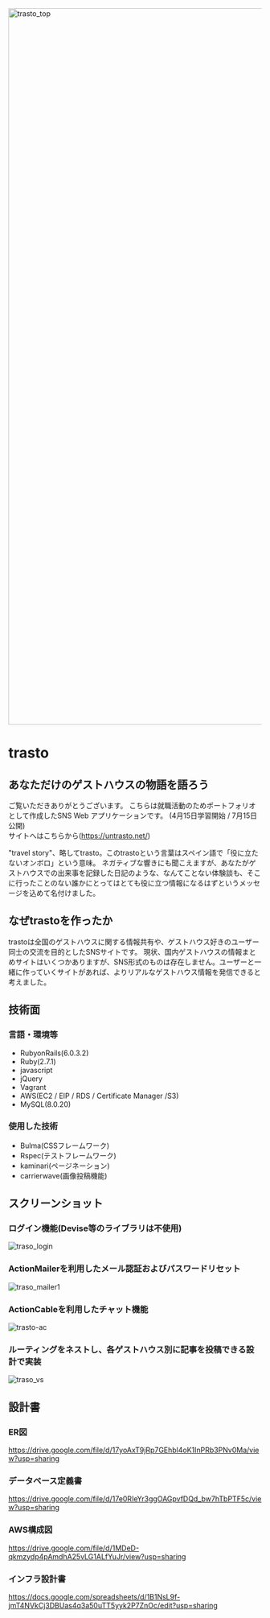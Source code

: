 <img width="1424" alt="trasto_top" src="https://user-images.githubusercontent.com/62245694/90328565-3d253500-dfd8-11ea-884d-a7cc25f13e58.png">

# trasto
## あなただけのゲストハウスの物語を語ろう

ご覧いただきありがとうございます。
こちらは就職活動のためポートフォリオとして作成したSNS Web アプリケーションです。
(4月15日学習開始 / 7月15日公開)
<br>
サイトへはこちらから(https://untrasto.net/)
<br>

"travel story"、略してtrasto。このtrastoという言葉はスペイン語で「役に立たないオンボロ」という意味。
ネガティブな響きにも聞こえますが、あなたがゲストハウスでの出来事を記録した日記のような、なんてことない体験談も、そこに行ったことのない誰かにとってはとても役に立つ情報になるはずというメッセージを込めて名付けました。

## なぜtrastoを作ったか

trastoは全国のゲストハウスに関する情報共有や、ゲストハウス好きのユーザー同士の交流を目的としたSNSサイトです。
現状、国内ゲストハウスの情報まとめサイトはいくつかありますが、SNS形式のものは存在しません。ユーザーと一緒に作っていくサイトがあれば、よりリアルなゲストハウス情報を発信できると考えました。

## 技術面
### 言語・環境等

- RubyonRails(6.0.3.2)
- Ruby(2.7.1)
- javascript
- jQuery
- Vagrant
- AWS(EC2 / EIP / RDS / Certificate Manager /S3)
- MySQL(8.0.20)

### 使用した技術

- Bulma(CSSフレームワーク)
- Rspec(テストフレームワーク)
- kaminari(ページネーション)
- carrierwave(画像投稿機能)

## スクリーンショット

### ログイン機能(Devise等のライブラリは不使用)

![traso_login](https://user-images.githubusercontent.com/62245694/90328415-3c3fd380-dfd7-11ea-8f32-eb2188b49915.jpeg)

### ActionMailerを利用したメール認証およびパスワードリセット

![traso_mailer1](https://user-images.githubusercontent.com/62245694/90327954-6a231900-dfd3-11ea-9c38-bcc876ab1aa3.jpeg)


### ActionCableを利用したチャット機能

![trasto-ac](https://user-images.githubusercontent.com/62245694/90326172-24108a00-dfc0-11ea-995e-6d93948c5876.gif)


### ルーティングをネストし、各ゲストハウス別に記事を投稿できる設計で実装

![traso_vs](https://user-images.githubusercontent.com/62245694/90331496-cf850300-dfef-11ea-9fca-9ddbdd9942ce.gif)



## 設計書

### ER図

https://drive.google.com/file/d/17yoAxT9jRp7GEhbl4oK1InPRb3PNv0Ma/view?usp=sharing

### データベース定義書

https://drive.google.com/file/d/17e0RIeYr3ggOAGpvfDQd_bw7hTbPTF5c/view?usp=sharing


### AWS構成図

https://drive.google.com/file/d/1MDeD-qkmzydp4pAmdhA25vLG1ALfYuJr/view?usp=sharing


### インフラ設計書

https://docs.google.com/spreadsheets/d/1B1NsL9f-jmT4NVkCj3DBUas4q3a50uTT5yyk2P7ZnOc/edit?usp=sharing
